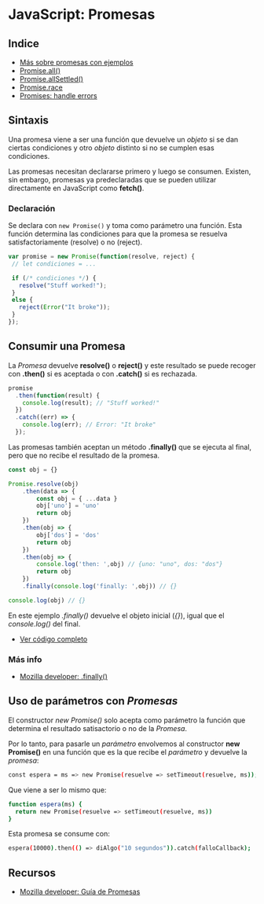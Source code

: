 # JavaScript: Promesas

## Indice

 + [Más sobre promesas con ejemplos](./promesas.md)
 + [Promise.all()](/docs/javascript/promises/promise.all.md)
 + [Promise.allSettled()](/docs/javascript/promises/promise.all-settled.md)
 + [Promise.race](/docs/javascript/promises/promise.race.md)
 + [Promises: handle errors](/docs/javascript/promises/promises-handle-error.md)

## Sintaxis

  Una promesa viene a ser una función que devuelve un _objeto_ si se dan ciertas condiciones y otro _objeto_ distinto si no se cumplen esas condiciones.
  
  Las promesas necesitan declararse primero y luego se consumen. Existen, sin embargo, promesas ya predeclaradas que se pueden utilizar directamente en JavaScript como __fetch()__.

 ### Declaración

  Se declara con ```new Promise()``` y toma como parámetro una función. Esta función determina las condiciones para que la promesa se resuelva satisfactoriamente (resolve) o no (reject).

 ``` js
 var promise = new Promise(function(resolve, reject) {
  // let condiciones = ...

  if (/* condiciones */) {
    resolve("Stuff worked!");
  }
  else {
    reject(Error("It broke"));
  }
});
```

## Consumir una Promesa

La _Promesa_ devuelve __resolve()__ o __reject()__  y este resultado se puede recoger con __.then()__ si es aceptada o con __.catch()__ si es rechazada.

``` js
promise
  .then(function(result) {
    console.log(result); // "Stuff worked!"
  })
  .catch((err) => {
    console.log(err); // Error: "It broke"
  });
```

Las promesas también aceptan un método __.finally()__ que se ejecuta al final, pero que no recibe el resultado de la promesa.

``` js
const obj = {}

Promise.resolve(obj)
    .then(data => {
        const obj = { ...data }
        obj['uno'] = 'uno'
        return obj
    })
    .then(obj => {
        obj['dos'] = 'dos'
        return obj
    })
    .then(obj => {
        console.log('then: ',obj) // {uno: "uno", dos: "dos"}
        return obj
    })
    .finally(console.log('finally: ',obj)) // {}

console.log(obj) // {}
```

 En este ejemplo _.finally()_ devuelve el objeto inicial (*{}*), igual que el _console.log()_ del final.

  - [Ver código completo](/code/promesas/promise-resolve-finally)

### Más info
 - [Mozilla developer: .finally()](https://developer.mozilla.org/es/docs/Web/JavaScript/Referencia/Objetos_globales/Promise/finally)

## Uso de parámetros con _Promesas_

 El constructor _new Promise()_ solo acepta como parámetro la función que determina el resultado satisactorio o no de la _Promesa_.

 Por lo tanto, para pasarle un _parámetro_ envolvemos al constructor __new Promise()__ en una función que es la que recibe el _parámetro_ y devuelve la _promesa_:

``` sh
const espera = ms => new Promise(resuelve => setTimeout(resuelve, ms));
```

Que viene a ser lo mismo que:

``` sh
function espera(ms) {
  return new Promise(resuelve => setTimeout(resuelve, ms))
}
```
 Esta promesa se consume con:

 ``` sh
espera(10000).then(() => diAlgo("10 segundos")).catch(falloCallback);
 ```

## Recursos

 + [Mozilla developer: Guía de Promesas](https://developer.mozilla.org/es/docs/Web/JavaScript/Guide/Usar_promesas)